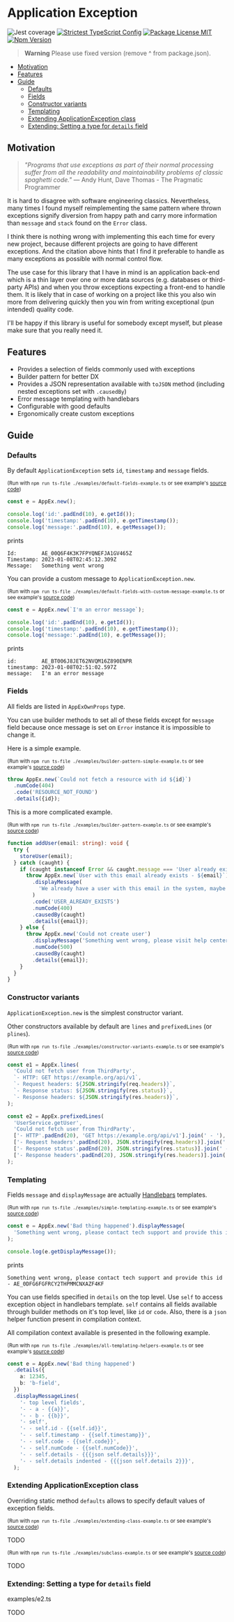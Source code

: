 # Application Exception

![Jest coverage](https://raw.githubusercontent.com/dany-fedorov/application-exception/main/badges/coverage-jest%20coverage.svg)
[![Strictest TypeScript Config](https://badgen.net/badge/typescript/strictest "Strictest TypeScript Config")](https://www.npmjs.com/package/@tsconfig/strictest)
[![Package License MIT](https://img.shields.io/npm/l/pojo-constructor.svg)](https://www.npmjs.org/package/application-exception)
[![Npm Version](https://img.shields.io/npm/v/application-exception.svg)](https://www.npmjs.org/package/application-exception)

> **Warning**
> Please use fixed version (remove ^ from package.json).

<!-- TOC -->

* [Motivation](#motivation)
* [Features](#features)
* [Guide](#guide)
    * [Defaults](#defaults)
    * [Fields](#fields)
    * [Constructor variants](#constructor-variants)
    * [Templating](#templating)
    * [Extending ApplicationException class](#extending-applicationexception-class)
    * [Extending: Setting a type for `details` field](#extending--setting-a-type-for-details-field)

<!-- TOC -->

## Motivation

> *"Programs that use exceptions as part of their normal processing suffer from all the readability and
> maintainability problems of classic spaghetti code."*
> — Andy Hunt, Dave Thomas - The Pragmatic Programmer

It is hard to disagree with software engineering classics. Nevertheless, many times I found myself reimplementing the
same pattern where
thrown exceptions signify diversion from happy path and carry more information than `message` and `stack` found on
the `Error` class.

I think there is nothing wrong with implementing this each time for every new project, because
different projects are going to have different exceptions. And the citation above hints that I find it preferable to
handle as many exceptions as possible with normal control flow.

The use case for this library that I have in mind is an application back-end which is a thin layer over one or more data
sources (e.g. databases or third-party APIs) and when you throw exceptions expecting a front-end to handle them. It is
likely that in case of working on a project like this you also win more from delivering quickly then you win from
writing exceptional (pun intended) quality code.

I'll be happy if this library is useful for somebody except myself, but please make sure that you really need it.

## Features

- Provides a selection of fields commonly used with exceptions
- Builder pattern for better DX
- Provides a JSON representation available with `toJSON` method (including nested exceptions set with `.causedBy`)
- Error message templating with handlebars
- Configurable with good defaults
- Ergonomically create custom exceptions

## Guide

### Defaults

By default `ApplicationException` sets `id`, `timestamp` and `message` fields.

<sub>(Run
with `npm run ts-file ./examples/default-fields-example.ts` or see
example's [source code](./examples/default-fields-example.ts))</sub>

```typescript
const e = AppEx.new();

console.log('id:'.padEnd(10), e.getId());
console.log('timestamp:'.padEnd(10), e.getTimestamp());
console.log('message:'.padEnd(10), e.getMessage());
```

prints

```text
Id:        AE_00Q6F4K3K7FPYQNEFJA1GV465Z
Timestamp: 2023-01-08T02:45:12.309Z
Message:   Something went wrong
```

You can provide a custom message to `ApplicationException.new`.

<sub>(Run
with `npm run ts-file ./examples/default-fields-with-custom-message-example.ts` or see
example's [source code](./examples/default-fields-with-custom-message-example.ts))</sub>

```typescript
const e = AppEx.new(`I'm an error message`);

console.log('id:'.padEnd(10), e.getId());
console.log('timestamp:'.padEnd(10), e.getTimestamp());
console.log('message:'.padEnd(10), e.getMessage());
```

prints

```text
id:        AE_BT006J8JET62NVQM16Z890ENPR
timestamp: 2023-01-08T02:51:02.597Z
message:   I'm an error message
```

### Fields

All fields are listed in `AppExOwnProps` type.<br>

You can use builder methods to set all of these fields except for `message` field because once message is set on `Error`
instance it is impossible to change it.

Here is a simple example.

<sub>(Run with `npm run ts-file ./examples/builder-pattern-simple-example.ts` or see
example's [source code](./examples/builder-pattern-simple-example.ts))</sub>

```typescript
throw AppEx.new(`Could not fetch a resource with id ${id}`)
  .numCode(404)
  .code('RESOURCE_NOT_FOUND')
  .details({id});
```

This is a more complicated example.

<sub>(Run
with `npm run ts-file ./examples/builder-pattern-example.ts` or see
example's [source code](./examples/builder-pattern-example.ts))</sub>

```typescript
function addUser(email: string): void {
  try {
    storeUser(email);
  } catch (caught) {
    if (caught instanceof Error && caught.message === 'User already exists') {
      throw AppEx.new(`User with this email already exists - ${email}`)
        .displayMessage(
          'We already have a user with this email in the system, maybe you signed up earlier?',
        )
        .code('USER_ALREADY_EXISTS')
        .numCode(400)
        .causedBy(caught)
        .details({email});
    } else {
      throw AppEx.new('Could not create user')
        .displayMessage('Something went wrong, please visit help center')
        .numCode(500)
        .causedBy(caught)
        .details({email});
    }
  }
}
```

### Constructor variants

`ApplicationException.new` is the simplest constructor variant.

Other constructors available by default are `lines` and `prefixedLines` (or `plines`).

<sub>(Run
with `npm run ts-file ./examples/constructor-variants-example.ts` or see
example's [source code](./examples/constructor-variants-example.ts))</sub>

```typescript
const e1 = AppEx.lines(
  'Could not fetch user from ThirdParty',
  `- HTTP: GET https://example.org/api/v1`,
  `- Request headers: ${JSON.stringify(req.headers)}`,
  `- Response status: ${JSON.stringify(res.status)}`,
  `- Response headers: ${JSON.stringify(res.headers)}`,
);

const e2 = AppEx.prefixedLines(
  'UserService.getUser',
  'Could not fetch user from ThirdParty',
  ['- HTTP'.padEnd(20), 'GET https://example.org/api/v1'].join(' - '),
  ['- Request headers'.padEnd(20), JSON.stringify(req.headers)].join(' - '),
  ['- Response status'.padEnd(20), JSON.stringify(res.status)].join(' - '),
  ['- Response headers'.padEnd(20), JSON.stringify(res.headers)].join(' - '),
);
```

### Templating

Fields `message` and `displayMessage` are actually [Handlebars](https://handlebarsjs.com/) templates.

<sub>(Run
with `npm run ts-file ./examples/simple-templating-example.ts` or see
example's [source code](./examples/simple-templating-example.ts))</sub>

```typescript
const e = AppEx.new('Bad thing happened').displayMessage(
  'Something went wrong, please contact tech support and provide this id - {{self.id}}',
);

console.log(e.getDisplayMessage());
```

prints

```text
Something went wrong, please contact tech support and provide this id - AE_0DFG6FGFRCY2THPMMCNXAZF4KF
```

You can use fields specified in `details` on the top level. Use `self` to access exception object in handlebars
template. `self` contains all fields available through builder methods on it's top level, like `id` or `code`.
Also, there is a `json` helper function present in compilation context.

All compilation context available is presented in the following example.

<sub>(Run
with `npm run ts-file ./examples/all-templating-helpers-example.ts` or see
example's [source code](./examples/all-templating-helpers-example.ts))</sub>

```typescript
const e = AppEx.new('Bad thing happened')
  .details({
    a: 12345,
    b: 'b-field',
  })
  .displayMessageLines(
    '- top level fields',
    '- - a - {{a}}',
    '- - b - {{b}}',
    '- self',
    '- - self.id - {{self.id}}',
    '- - self.timestamp - {{self.timestamp}}',
    '- - self.code - {{self.code}}',
    '- - self.numCode - {{self.numCode}}',
    '- - self.details - {{{json self.details}}}',
    '- - self.details indented - {{{json self.details 2}}}',
  );
```

### Extending ApplicationException class

Overriding static method `defaults` allows to specify default values of exception fields.

<sub>(Run with `npm run ts-file ./examples/extending-class-example.ts` or see
example's [source code](./examples/extending-class-example.ts))</sub>

TODO

<sub>(Run
with `npm run ts-file ./examples/subclass-example.ts` or see
example's [source code](./examples/subclass-example.ts))</sub>

TODO

### Extending: Setting a type for `details` field

examples/e2.ts

TODO
